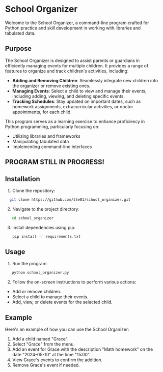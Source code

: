 # School Organizer

Welcome to the School Organizer, a command-line program crafted for Python practice and skill development in working with libraries and tabulated data.

## Purpose

The School Organizer is designed to assist parents or guardians in efficiently managing events for multiple children. It provides a range of features to organize and track children's activities, including:

- **Adding and Removing Children**: Seamlessly integrate new children into the organizer or remove existing ones.
- **Managing Events**: Select a child to view and manage their events, including adding, viewing, and deleting specific events.
- **Tracking Schedules**: Stay updated on important dates, such as homework assignments, extracurricular activities, or doctor appointments, for each child.

This program serves as a learning exercise to enhance proficiency in Python programming, particularly focusing on:

- Utilizing libraries and frameworks
- Manipulating tabulated data
- Implementing command-line interfaces

## PROGRAM STILL IN PROGRESS!

## Installation

1. Clone the repository:

```bash
  git clone https://github.com/3le81/school_organizer.git
```

2. Navigate to the project directory:

```bash
   cd school_organizer
```

3. Install dependencies using pip:

   ```bash
   pip install -r requirements.txt
   ```

## Usage

1. Run the program:

```bash
   python school_organizer.py
```

2. Follow the on-screen instructions to perform various actions:

- Add or remove children.
- Select a child to manage their events.
- Add, view, or delete events for the selected child.

## Example

Here's an example of how you can use the School Organizer:

1. Add a child named "Grace".
2. Select "Grace" from the menu.
3. Add an event for Grace with the description "Math homework" on the date "2024-05-10" at the time "15:00".
4. View Grace's events to confirm the addition.
5. Remove Grace's event if needed.

